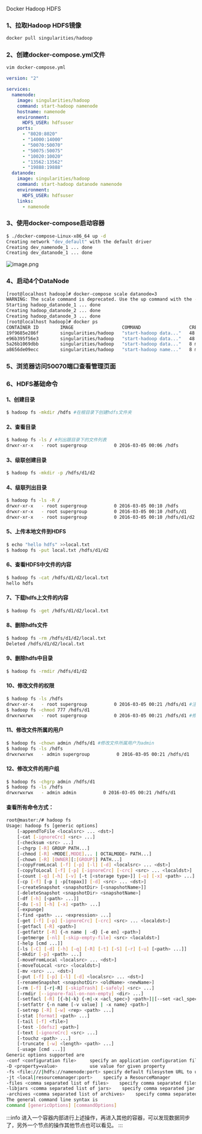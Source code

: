 Docker Hadoop HDFS
<a name="0NING"></a>
### 1、拉取Hadoop HDFS镜像
```bash
docker pull singularities/hadoop
```
<a name="jwOXA"></a>
### 2、创建docker-compose.yml文件
```bash
vim docker-compose.yml
```
```yaml
version: "2"

services:
  namenode:
    image: singularities/hadoop
    command: start-hadoop namenode
    hostname: namenode
    environment:
      HDFS_USER: hdfsuser
    ports:
      - "8020:8020"
      - "14000:14000"
      - "50070:50070"
      - "50075:50075"
      - "10020:10020"
      - "13562:13562"
      - "19888:19888"
  datanode:
    image: singularities/hadoop
    command: start-hadoop datanode namenode
    environment:
      HDFS_USER: hdfsuser
    links:
      - namenode
```
<a name="Jvt7M"></a>
### 3、使用docker-compose启动容器
```bash
$ ./docker-compose-Linux-x86_64 up -d
Creating network "dev_default" with the default driver
Creating dev_namenode_1 ... done
Creating dev_datanode_1 ... done
```
![image.png](https://cdn.nlark.com/yuque/0/2020/png/396745/1608043970382-9958d21a-bec5-478e-be0c-d8438d9cc373.png#align=left&display=inline&height=522&originHeight=1565&originWidth=3323&size=1893282&status=done&style=none&width=1107.6666666666667)
<a name="n0Urw"></a>
### 4、启动4个DataNode
```bash
[root@localhost hadoop]# docker-compose scale datanode=3
WARNING: The scale command is deprecated. Use the up command with the --scale flag instead.
Starting hadoop_datanode_1 ... done
Creating hadoop_datanode_2 ... done
Creating hadoop_datanode_3 ... done
[root@localhost hadoop]# docker ps
CONTAINER ID        IMAGE                  COMMAND                  CREATED             STATUS              PORTS                                                                                                                                                                                                                                                 NAMES
19f9685e286f        singularities/hadoop   "start-hadoop data..."   48 seconds ago      Up 46 seconds       8020/tcp, 9000/tcp, 10020/tcp, 13562/tcp, 14000/tcp, 19888/tcp, 50010/tcp, 50020/tcp, 50070/tcp, 50075/tcp, 50090/tcp, 50470/tcp, 50475/tcp                                                                                                           hadoop_datanode_3
e96b395f56e3        singularities/hadoop   "start-hadoop data..."   48 seconds ago      Up 46 seconds       8020/tcp, 9000/tcp, 10020/tcp, 13562/tcp, 14000/tcp, 19888/tcp, 50010/tcp, 50020/tcp, 50070/tcp, 50075/tcp, 50090/tcp, 50470/tcp, 50475/tcp                                                                                                           hadoop_datanode_2
5a26b1069dbb        singularities/hadoop   "start-hadoop data..."   8 minutes ago       Up 8 minutes        8020/tcp, 9000/tcp, 10020/tcp, 13562/tcp, 14000/tcp, 19888/tcp, 50010/tcp, 50020/tcp, 50070/tcp, 50075/tcp, 50090/tcp, 50470/tcp, 50475/tcp                                                                                                           hadoop_datanode_1
a8656de09ecc        singularities/hadoop   "start-hadoop name..."   8 minutes ago       Up 8 minutes        0.0.0.0:8020->8020/tcp, 0.0.0.0:10020->10020/tcp, 0.0.0.0:13562->13562/tcp, 0.0.0.0:14000->14000/tcp, 9000/tcp, 50010/tcp, 0.0.0.0:19888->19888/tcp, 0.0.0.0:50070->50070/tcp, 50020/tcp, 50090/tcp, 50470/tcp, 0.0.0.0:50075->50075/tcp, 50475/tcp   hadoop_namenode_1
```
<a name="vhFoX"></a>
### 5、浏览器访问50070端口查看管理页面
<a name="DMKGO"></a>
### 6、HDFS基础命令
<a name="q1BpT"></a>
#### 1、创建目录
```bash
$ hadoop fs -mkdir /hdfs #在根目录下创建hdfs文件夹
```
<a name="e6YEi"></a>
#### 2、查看目录
```bash
$ hadoop fs -ls / #列出跟目录下的文件列表
drwxr-xr-x   - root supergroup          0 2016-03-05 00:06 /hdfs
```
<a name="Erl3b"></a>
#### 3、级联创建目录
```bash
$ hadoop fs -mkdir -p /hdfs/d1/d2
```
<a name="4IXmz"></a>
#### 4、级联列出目录
```bash
$ hadoop fs -ls -R /
drwxr-xr-x   - root supergroup          0 2016-03-05 00:10 /hdfs
drwxr-xr-x   - root supergroup          0 2016-03-05 00:10 /hdfs/d1
drwxr-xr-x   - root supergroup          0 2016-03-05 00:10 /hdfs/d1/d2
```
<a name="LquuJ"></a>
#### 5、上传本地文件到HDFS
```bash
$ echo "hello hdfs" >>local.txt
$ hadoop fs -put local.txt /hdfs/d1/d2
```
<a name="FMMda"></a>
#### 6、查看HDFS中文件的内容
```bash
$ hadoop fs -cat /hdfs/d1/d2/local.txt
hello hdfs
```
<a name="d3RW0"></a>
#### 7、下载hdfs上文件的内容
```bash
$ hadoop fs -get /hdfs/d1/d2/local.txt
```
<a name="2fxgw"></a>
#### 8、删除hdfs文件
```bash
$ hadoop fs -rm /hdfs/d1/d2/local.txt
Deleted /hdfs/d1/d2/local.txt
```
<a name="RSmfH"></a>
#### 9、删除hdfs中目录
```bash
$ hadoop fs -rmdir /hdfs/d1/d2
```
<a name="yyuqL"></a>
#### 10、修改文件的权限
```bash
$ hadoop fs -ls /hdfs
drwxr-xr-x   - root supergroup          0 2016-03-05 00:21 /hdfs/d1 #注意文件的权限
$ hadoop fs -chmod 777 /hdfs/d1
drwxrwxrwx   - root supergroup          0 2016-03-05 00:21 /hdfs/d1 #修改后
```
<a name="f57e5197"></a>
#### 11、修改文件所属的用户
```bash
$ hadoop fs -chown admin /hdfs/d1 #修改文件所属用户为admin
$ hadoop fs -ls /hdfs
drwxrwxrwx   - admin supergroup          0 2016-03-05 00:21 /hdfs/d1
```
<a name="a100a093"></a>
#### 12、修改文件的用户组
```bash
$ hadoop fs -chgrp admin /hdfs/d1
$ hadoop fs -ls /hdfs
drwxrwxrwx   - admin admin          0 2016-03-05 00:21 /hdfs/d1
```
<a name="csAbK"></a>
#### 查看所有命令方式：
```bash
root@master:/# hadoop fs
Usage: hadoop fs [generic options]
    [-appendToFile <localsrc> ... <dst>]
    [-cat [-ignoreCrc] <src> ...]
    [-checksum <src> ...]
    [-chgrp [-R] GROUP PATH...]
    [-chmod [-R] <MODE[,MODE]... | OCTALMODE> PATH...]
    [-chown [-R] [OWNER][:[GROUP]] PATH...]
    [-copyFromLocal [-f] [-p] [-l] [-d] <localsrc> ... <dst>]
    [-copyToLocal [-f] [-p] [-ignoreCrc] [-crc] <src> ... <localdst>]
    [-count [-q] [-h] [-v] [-t [<storage type>]] [-u] [-x] <path> ...]
    [-cp [-f] [-p | -p[topax]] [-d] <src> ... <dst>]
    [-createSnapshot <snapshotDir> [<snapshotName>]]
    [-deleteSnapshot <snapshotDir> <snapshotName>]
    [-df [-h] [<path> ...]]
    [-du [-s] [-h] [-x] <path> ...]
    [-expunge]
    [-find <path> ... <expression> ...]
    [-get [-f] [-p] [-ignoreCrc] [-crc] <src> ... <localdst>]
    [-getfacl [-R] <path>]
    [-getfattr [-R] {-n name | -d} [-e en] <path>]
    [-getmerge [-nl] [-skip-empty-file] <src> <localdst>]
    [-help [cmd ...]]
    [-ls [-C] [-d] [-h] [-q] [-R] [-t] [-S] [-r] [-u] [<path> ...]]
    [-mkdir [-p] <path> ...]
    [-moveFromLocal <localsrc> ... <dst>]
    [-moveToLocal <src> <localdst>]
    [-mv <src> ... <dst>]
    [-put [-f] [-p] [-l] [-d] <localsrc> ... <dst>]
    [-renameSnapshot <snapshotDir> <oldName> <newName>]
    [-rm [-f] [-r|-R] [-skipTrash] [-safely] <src> ...]
    [-rmdir [--ignore-fail-on-non-empty] <dir> ...]
    [-setfacl [-R] [{-b|-k} {-m|-x <acl_spec>} <path>]|[--set <acl_spec> <path>]]
    [-setfattr {-n name [-v value] | -x name} <path>]
    [-setrep [-R] [-w] <rep> <path> ...]
    [-stat [format] <path> ...]
    [-tail [-f] <file>]
    [-test -[defsz] <path>]
    [-text [-ignoreCrc] <src> ...]
    [-touchz <path> ...]
    [-truncate [-w] <length> <path> ...]
    [-usage [cmd ...]]
Generic options supported are
-conf <configuration file>     specify an application configuration file
-D <property=value>            use value for given property
-fs <file:///|hdfs://namenode:port> specify default filesystem URL to use, overrides 'fs.defaultFS' property from configurations.
-jt <local|resourcemanager:port>    specify a ResourceManager
-files <comma separated list of files>    specify comma separated files to be copied to the map reduce cluster
-libjars <comma separated list of jars>    specify comma separated jar files to include in the classpath.
-archives <comma separated list of archives>    specify comma separated archives to be unarchived on the compute machines.
The general command line syntax is
command [genericOptions] [commandOptions]
```
:::info
进入一个容器内部进行上述操作，再进入其他的容器，可以发现数据同步了，另外一个节点的操作其他节点也可以看见。
:::
